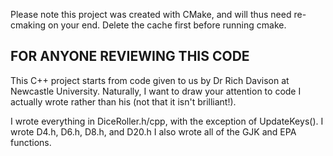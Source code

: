 Please note this project was created with CMake, and will thus need re-cmaking on your end. Delete the cache first before running cmake. 

## FOR ANYONE REVIEWING THIS CODE 

This C++ project starts from code given to us by Dr Rich Davison at Newcastle University. Naturally, I want to draw your attention to code I actually wrote rather than his (not that it isn't brilliant!).

I wrote everything in DiceRoller.h/cpp, with the exception of UpdateKeys().
I wrote D4.h, D6.h, D8.h, and D20.h
I also wrote all of the GJK and EPA functions. 
